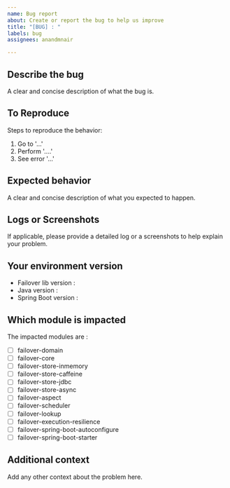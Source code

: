 ```yaml
---
name: Bug report
about: Create or report the bug to help us improve
title: "[BUG] : "
labels: bug
assignees: anandmnair

---
```


## Describe the bug
A clear and concise description of what the bug is.

## To Reproduce
Steps to reproduce the behavior:
1. Go to '...'
2. Perform '....'
3. See error '...'

## Expected behavior
A clear and concise description of what you expected to happen.

## Logs or Screenshots
If applicable, please provide a detailed log or a screenshots to help explain your problem.

## Your environment version
 - Failover lib version :
 - Java version :
 - Spring Boot version :
 
 ## Which module is impacted
<!-- This impacted modules are -->
<!-- put an `x` the box that apply. -->
The impacted modules are : 
 - [ ] failover-domain
 - [ ] failover-core
 - [ ] failover-store-inmemory
 - [ ] failover-store-caffeine
 - [ ] failover-store-jdbc
 - [ ] failover-store-async
 - [ ] failover-aspect
 - [ ] failover-scheduler
 - [ ] failover-lookup
 - [ ] failover-execution-resilience
 - [ ] failover-spring-boot-autoconfigure
 - [ ] failover-spring-boot-starter

## Additional context
Add any other context about the problem here.
